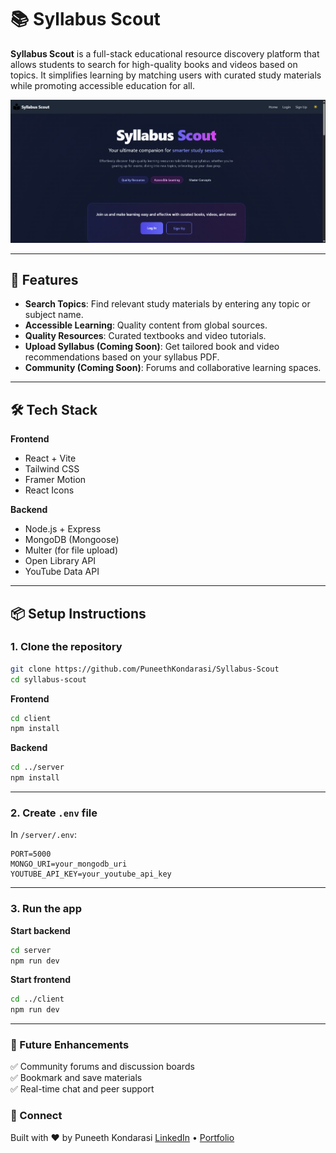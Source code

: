 # 📚 Syllabus Scout

**Syllabus Scout** is a full-stack educational resource discovery platform that allows students to search for high-quality books and videos based on topics. It simplifies learning by matching users with curated study materials while promoting accessible education for all.

![Syllabus Scout Screenshot](./preview.png)

---

## 🚀 Features

- **Search Topics**: Find relevant study materials by entering any topic or subject name.
- **Accessible Learning**: Quality content from global sources.
- **Quality Resources**: Curated textbooks and video tutorials.
- **Upload Syllabus (Coming Soon)**: Get tailored book and video recommendations based on your syllabus PDF.
- **Community (Coming Soon)**: Forums and collaborative learning spaces.

---

## 🛠️ Tech Stack

**Frontend**

- React + Vite
- Tailwind CSS
- Framer Motion
- React Icons

**Backend**

- Node.js + Express
- MongoDB (Mongoose)
- Multer (for file upload)
- Open Library API
- YouTube Data API

---

## 📦 Setup Instructions

### 1. Clone the repository

```bash
git clone https://github.com/PuneethKondarasi/Syllabus-Scout
cd syllabus-scout
```

**Frontend**

```bash
cd client
npm install
```

**Backend**

```bash
cd ../server
npm install
```

---

### 2. Create `.env` file

In `/server/.env`:

```env
PORT=5000
MONGO_URI=your_mongodb_uri
YOUTUBE_API_KEY=your_youtube_api_key
```

---

### 3. Run the app

**Start backend**

```bash
cd server
npm run dev
```

**Start frontend**

```bash
cd ../client
npm run dev
```

---

### 🧠 Future Enhancements

✅ Community forums and discussion boards  
✅ Bookmark and save materials  
✅ Real-time chat and peer support

### 💌 Connect

Built with ❤️ by Puneeth Kondarasi
[LinkedIn](https://www.linkedin.com/in/puneeth-kondarasi/) • [Portfolio](https://puneethkondarasi.netlify.app/)
